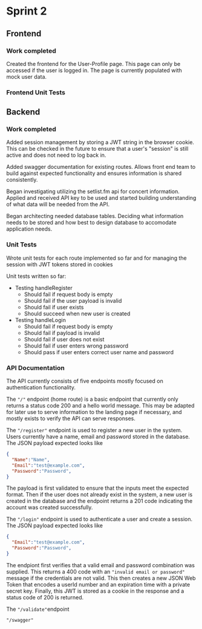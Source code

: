 # Sprint 2

## Frontend

### Work completed

Created the frontend for the User-Profile page. This page can only be accessed if the user is logged in. The page is currently populated with mock user data.

### Frontend Unit Tests

## Backend

### Work completed

Added session management by storing a JWT string in the browser cookie. This can be checked in the future to ensure that a user's "session" is still active and does not need to log back in.

Added swagger documentation for existing routes. Allows front end team to build against expected functionality and ensures information is shared consistently.

Began investigating utilizing the setlist.fm api for concert information. Applied and received API key to be used and started building understanding of what data will be needed from the API.

Began architecting needed database tables. Deciding what information needs to be stored and how best to design database to accomodate application needs.

### Unit Tests

Wrote unit tests for each route implemented so far and for managing the session with JWT tokens stored in cookies

Unit tests written so far:

- Testing handleRegister
  - Should fail if request body is empty
  - Should fail if the user payload is invalid
  - Should fail if user exists
  - Should succeed when new user is created
- Testing handleLogin
  - Should fail if request body is empty
  - Should fail if payload is invalid
  - Should fail if user does not exist
  - Should fail if user enters wrong password
  - Should pass if user enters correct user name and password

### API Documentation

The API currently consists of five endpoints mostly focused on authentication functionality.

The `"/"` endpoint (home route) is a basic endpoint that currently only returns a status code 200 and a hello world message. This may be adapted for later use to serve information to the landing page if necessary, and mostly exists to verify the API can serve responses.

The `"/register"` endpoint is used to register a new user in the system. Users currently have a name, email and password stored in the database. The JSON payload expected looks like

```json
{
  "Name":"Name",
  "Email":"test@example.com",
  "Password":"Password",
}
```

The payload is first validated to ensure that the inputs meet the expected format. Then if the user does not already exist in the system, a new user is created in the database and the endpoint returns a 201 code indicating the account was created successfully.

The `"/login"` endpoint is used to authenticate a user and create a session. The JSON payload expected looks like

```json
{
  "Email":"test@example.com",
  "Password":"Password",
}
```

The endpiont first verifies that a valid email and password combination was supplied. This returns a 400 code with an `"invalid email or password"` message if the credentials are not valid. This then creates a new JSON Web Token that encodes a userId number and an expiration time with a private secret key. Finally, this JWT is stored as a cookie in the response and a status code of 200 is returned.

The `"/validate"`endpoint

`"/swagger"`
